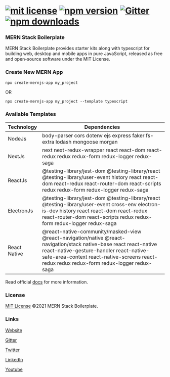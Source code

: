 # [![mit license](https://img.shields.io/github/license/mernjs/create-mernjs-app)](https://github.com/mernjs/create-mernjs-app/blob/master/LICENSE) [![npm version](https://img.shields.io/npm/v/create-mernjs-app)](https://www.npmjs.com/package/create-mernjs-app) [![Gitter](https://badges.gitter.im/mernjs/mernjs.svg)](https://gitter.im/mernjs/mernjs-community) [![npm downloads](https://img.shields.io/npm/dy/create-mernjs-app)](https://www.npmjs.com/package/create-mernjs-app)

### MERN Stack Boilerplate
MERN Stack Boilerplate provides starter kits along with typescript for building web, desktop and mobile apps in pure JavaScript, released as free and open-source software under the MIT License.

### Create New MERN App
```
npx create-mernjs-app my_project
```
OR   
```
npx create-mernjs-app my_project --template typescript
```


### Available Templates

| Technology | Dependencies |
| ------ | ------ |
| NodeJs | body-parser cors dotenv ejs express faker fs-extra lodash mongoose morgan |
| NextJs | next next-redux-wrapper react react-dom react-redux redux redux-form redux-logger redux-saga |
| ReactJs | @testing-library/jest-dom @testing-library/react @testing-library/user-event history react react-dom react-redux react-router-dom react-scripts redux redux-form redux-logger redux-saga |
| ElectronJs | @testing-library/jest-dom @testing-library/react @testing-library/user-event cross-env electron-is-dev history react react-dom react-redux react-router-dom react-scripts redux redux-form redux-logger redux-saga |
| React Native | @react-native-community/masked-view @react-navigation/native @react-navigation/stack native-base react react-native react-native-gesture-handler react-native-safe-area-context react-native-screens react-redux redux redux-form redux-logger redux-saga |

Read official [docs](https://mernjs.github.io/create-mernjs-app) for more information.

### License
[MIT License](https://github.com/mernjs/create-mernjs-app/blob/master/LICENSE) ©2021 MERN Stack Boilerplate.

### Links
[Website](https://mernjs.github.io/create-mernjs-app)

[Gitter](https://gitter.im/mernjs/mernjs-community)

[Twitter](https://twitter.com/mernjs)

[LinkedIn](https://www.linkedin.com/in/mernjs-community-269551191/)

[Youtube](https://www.youtube.com/channel/UCAcmuHoa3sEN_KuwFYk6xMw/playlists)
